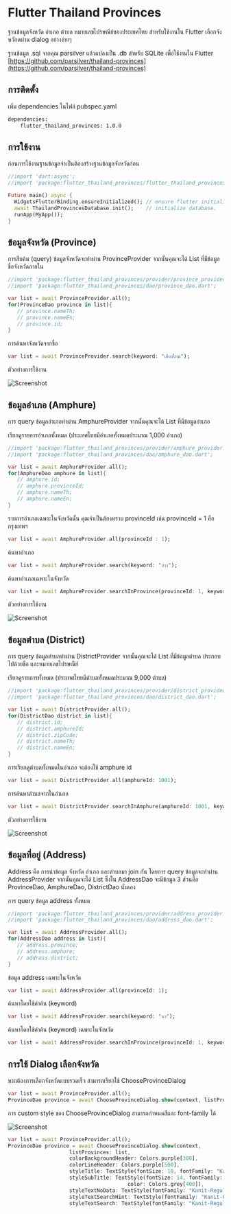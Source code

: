 # Flutter Thailand Provinces

ฐานข้อมูลจังหวัด อำเภอ ตำบล หมายเลขไปรษณีย์ของประเทศไทย สำหรับใช้งานใน Flutter
เลือกจังหวักดผ่าน dialog อย่างง่ายๆ 

ฐานข้อมูล .sql จากคุณ parsilver แล้วแปลงเป็น .db สำหรับ SQLite เพื่อใช้งานใน Flutter
[https://github.com/parsilver/thailand-provinces](https://github.com/parsilver/thailand-provinces)

## การติดตั้ง

เพิ่ม dependencies ในไฟล์ pubspec.yaml

```bash
dependencies:
    flutter_thailand_provinces: 1.0.0
```

## การใช้งาน

ก่อนการใช้งานฐานข้อมูลจำเป็นต้องสร้างฐานข้อมูลจังหวัดก่อน

```dart
//import 'dart:async';
//import 'package:flutter_thailand_provinces/flutter_thailand_provinces.dart';

Future main() async {
  WidgetsFlutterBinding.ensureInitialized(); // ensure flutter initialized.
  await ThailandProvincesDatabase.init();    // initialize database.
  runApp(MyApp());
}
```

## ข้อมูลจังหวัด (Province)

การสืบค้น (query) ข้อมูลจังหวัดจะทำผ่าน ProvinceProvider จากนั้นคุณจะได้ List<ProvinceDao> ที่มีข้อมูลชื่อจังหวัดภายใน

```dart
//import 'package:flutter_thailand_provinces/provider/province_provider.dart';
//import 'package:flutter_thailand_provinces/dao/province_dao.dart';

var list = await ProvinceProvider.all();
for(ProvinceDao province in list){
   // province.nameTh;
   // province.nameEn;
   // province.id;
}
```


การค้นหาจังหวัดจากชื่อ

```dart
var list = await ProvinceProvider.search(keyword: "เชียงใหม่");
```

ตัวอย่างการใช้งาน

![Screenshot](screenshots/a2.gif)

## ข้อมูลอำเภอ (Amphure)

การ query ข้อมูลอำเภอทำผ่าน AmphureProvider จากนั้นคุณจะได้ List<AmphureDao> ที่มีข้อมูลอำเภอ

เรียกดูรายการอำเภอทั้งหมด (ประเทศไทยมีอำเภอทั้งหมดประมาณ 1,000 อำเภอ)

```dart
//import 'package:flutter_thailand_provinces/provider/amphure_provider.dart';
//import 'package:flutter_thailand_provinces/dao/amphure_dao.dart';

var list = await AmphureProvider.all();
for(AmphureDao amphure in list){
   // amphure.id;
   // amphure.provinceId;
   // amphure.nameTh;
   // amphure.nameEn;
}
```

รายการอำเภอเฉพาะในจังหวัดนั้น คุณจำเป็นต้องทราบ provinceId 
เช่น provinceId = 1 คือ กรุงเทพฯ

```dart
var list = await AmphureProvider.all(provinceId : 1);
```

ค้นหาอำเภอ
```dart
var list = await AmphureProvider.search(keyword: "บาง");
```


ค้นหาอำเภอเฉพาะในจังหวัด
```dart
var list = await AmphureProvider.searchInProvince(provinceId: 1, keyword: "บาง");
```

ตัวอย่างการใช้งาน

![Screenshot](screenshots/a3.gif)

## ข้อมูลตำบล (District)

การ query ข้อมูลตำบลทำผ่าน DistrictProvider จากนั้นคุณจะได้ List<DistrictDao> ที่มีข้อมูลตำบล
ประกอบไปด้วยชือ และหมายเลขไปรษณีย์

เรียกดูรายการทั้งหมด (ประเทศไทยมีตำบลทั้งหมดประมาณ 9,000 ตำบล)

```dart
//import 'package:flutter_thailand_provinces/provider/district_provider.dart';
//import 'package:flutter_thailand_provinces/dao/district_dao.dart';

var list = await DistrictProvider.all();
for(DistrictDao district in list){
   // district.id;
   // district.amphureId;
   // district.zipCode;
   // district.nameTh;
   // district.nameEn;
}
```

การเรียกดูตำบลทั้งหมดในอำเภอ จะต้องใช้ amphure id

```dart
var list = await DistrictProvider.all(amphureId: 1001);
```

การค้นหาตำบลจากในอำเภอ

```dart
var list = await DistrictProvider.searchInAmphure(amphureId: 1001, keyword: "แม่เมาะ");
```


ตัวอย่างการใช้งาน

![Screenshot](screenshots/1.png)

## ข้อมูลที่อยู่ (Address)

Address คือ การนำข้อมูล จังหวัด อำเภอ และตำบลมา join กัน โดยการ query ข้อมูลจะทำผ่าน AddressProvider จากนั้นคุณจะได้ List<AddressDao> ซึ่งใน AddressDao จะมีข้อมูล 3 ส่วนคือ ProvinceDao, AmphureDao, DistrictDao นั่นเอง

การ query ข้อมูล address ทั้งหมด

```dart
//import 'package:flutter_thailand_provinces/provider/address_provider.dart';
//import 'package:flutter_thailand_provinces/dao/address_dao.dart';

var list = await AddressProvider.all();
for(AddressDao address in list){
   // address.province;
   // address.amphure;
   // address.district;
}
```

ข้อมูล address เฉพาะในจังหวัด
```dart
var list = await AddressProvider.all(provinceId: 1);
```

ค้นหาโดยใช้คำค้น (keyword)

```dart
var list = await AddressProvider.search(keyword: "นา");
```

ค้นหาโดยใช้คำค้น (keyword) เฉพาะในจังหวัด

```dart
var list = await AddressProvider.searchInProvince(provinceId: 1, keyword: "101");
```

## การใช้ Dialog เลือกจังหวัด
หากต้องการเลือกจังหวัดแบบรวดเร็ว สามารถเรียกใช้ ChooseProvinceDialog 
```dart
var list = await ProvinceProvider.all();
ProvinceDao province = await ChooseProvinceDialog.show(context, listProvinces: list);
```

การ custom style ของ ChooseProvinceDialog สามารถกำหนดสีและ font-family ได้

![Screenshot](screenshots/a1.gif)

```dart
var list = await ProvinceProvider.all();
ProvinceDao province = await ChooseProvinceDialog.show(context,
                    listProvinces: list,
                    colorBackgroundHeader: Colors.purple[300],
                    colorLineHeader: Colors.purple[500],
                    styleTitle: TextStyle(fontSize: 18, fontFamily: "Kanit-Regular"),
                    styleSubTitle: TextStyle(fontSize: 14, fontFamily: "Kanit-Regular", 
                                       color: Colors.grey[400]),
                    styleTextNoData: TextStyle(fontFamily: "Kanit-Regular"),
                    styleTextSearchHint: TextStyle(fontFamily: "Kanit-Regular"),
                    styleTextSearch: TextStyle(fontFamily: "Kanit-Regular"));
                  
```

